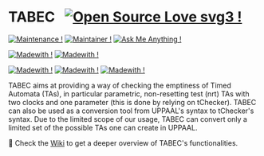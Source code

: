 # TABEC &nbsp; [![Open Source Love svg3 !](https://badges.frapsoft.com/os/v3/open-source.svg?v=103)](https://github.com/andreamanini98/TABEC)
[![Maintenance !](https://img.shields.io/badge/Maintained%3F-yes-green.svg)](https://github.com/andreamanini98/TABEC)
[![Maintainer !](https://img.shields.io/badge/maintainer-andreamanini98-blue)](https://github.com/andreamanini98)
[![Ask Me Anything !](https://img.shields.io/badge/Ask%20me-anything-1abc9c.svg)](https://github.com/andreamanini98)

[![Madewith !](https://img.shields.io/badge/Made_with-C++17-red)](https://en.wikipedia.org/wiki/C%2B%2B)
[![Madewith !](https://img.shields.io/badge/Made_with-Bash-red)](https://en.wikipedia.org/wiki/Bash_(Unix_shell))

[![Madewith !](https://img.shields.io/badge/Uses-UPPAAL-yellow)](https://uppaal.org)
[![Madewith !](https://img.shields.io/badge/Uses-tChecker-yellow)](https://github.com/ticktac-project/tchecker)
[![Madewith !](https://img.shields.io/badge/Uses-Graphviz-yellow)](https://graphviz.org)




TABEC aims at providing a way of checking the emptiness of Timed Automata (TAs), in particular parametric, non-resetting test (nrt) TAs with two clocks and one parameter (this is done by relying on tChecker). TABEC can also be used as a conversion tool from UPPAAL's syntax to tChecker's syntax. Due to the limited scope of our usage, TABEC can convert only a limited set of the possible TAs one can create in UPPAAL.

:book: Check the [Wiki](https://github.com/andreamanini98/TABEC/wiki) to get a deeper overview of TABEC's functionalities.
